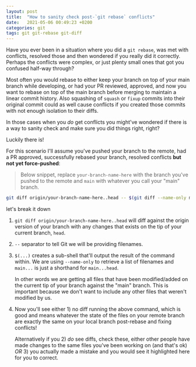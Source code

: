 ```yaml
---
layout: post
title:  "How to sanity check post-`git rebase` conflicts"
date:   2021-05-06 00:49:23 +0200
categories: git
tags: git git-rebase git-diff
---
```

Have you ever been in a situation where you did a `git rebase`, was met with conflicts, resolved those and then wondered if you really did it correctly. Perhaps the conflicts were complex, or just plenty small ones that got you confused half-way through?

Most often you would rebase to either keep your branch on top of your main branch while developing, or had your PR reviewed, approved, and now you want to rebase on top of the main branch before merging to maintain a linear commit history. Also squashing of `squash` or `fixup` commits into their original commit could as well cause conflicts if you created those commits with not enough isolation to their diffs.

In those cases when you _do_ get conflicts you might've wondered if there is a way to sanity check and make sure you did things right, right?

Luckily there is!

For this scenario I'll assume you've pushed your branch to the remote, had a PR approved, successfully rebased your branch, resolved conflicts **but not yet force-pushed**:

> Below snippet, replace `your-branch-name-here` with the branch you've pushed to the remote and `main` with whatever you call your "main" branch.

```bash
git diff origin/your-branch-name-here..head -- $(git diff --name-only main...)
```

let's break it down

1. `git diff origin/your-branch-name-here..head` will diff against the origin version of your branch with any changes that exists on the tip of your current branch, `head`.
2. `--` separator to tell Git we will be providing filenames.
3. `$(...)` creates a sub-shell that'll output the result of the command within. We are using `--name-only` to retrieve a list of filenames and `main...` is just a shorthand for `main...head`.

    In other words we are getting all files that have been modified/added on the current tip of your branch against the "main" branch. This is important because we don't want to include any other files that weren't modified by us.
4. Now you'll see either 1) no diff running the above command, which is good and means whatever the state of the files on your remote branch are exactly the same on your local branch post-rebase and fixing conflicts!

    Alternatively if you 2) _do_ see diffs, check these, either other people have made changes to the same files you've been working on (and that's ok) _OR_ 3) you actually made a mistake and you would see it highlighted here for you to correct.
